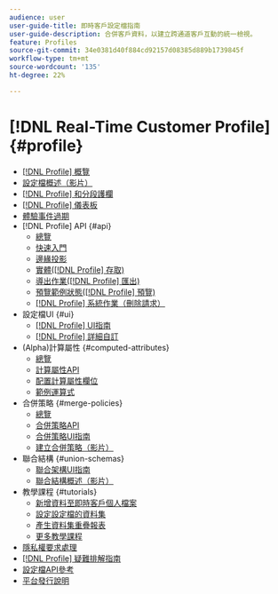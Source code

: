 ```yaml
---
audience: user
user-guide-title: 即時客戶設定檔指南
user-guide-description: 合併客戶資料，以建立跨通道客戶互動的統一檢視。
feature: Profiles
source-git-commit: 34e0381d40f884cd92157d08385d889b1739845f
workflow-type: tm+mt
source-wordcount: '135'
ht-degree: 22%

---
```



# [!DNL Real-Time Customer Profile] {#profile}

* [[!DNL Profile] 概覽](home.md)
* [設定檔概述（影片）](video/profile-overview.md)
* [[!DNL Profile] 和分段護欄](guardrails.md)
* [[!DNL Profile] 儀表板](ui/profile-dashboard.md)
* [體驗事件過期](event-expirations.md)
* [!DNL Profile] API {#api}
   * [總覽](api/overview.md)
   * [快速入門](api/getting-started.md)
   * [邊緣投影](api/edge-projections.md)
   * [實體([!DNL Profile] 存取)](api/entities.md)
   * [導出作業([!DNL Profile] 匯出)](api/export-jobs.md)
   * [預覽範例狀態([!DNL Profile] 預覽)](api/preview-sample-status.md)
   * [[!DNL Profile] 系統作業（刪除請求）](api/profile-system-jobs.md)
* 設定檔UI {#ui}
   * [[!DNL Profile] UI指南](ui/user-guide.md)
   * [[!DNL Profile] 詳細自訂](ui/profile-customization.md)
* (Alpha)計算屬性 {#computed-attributes}
   * [總覽](computed-attributes/overview.md)
   * [計算屬性API](computed-attributes/ca-api.md)
   * [配置計算屬性欄位](computed-attributes/configure-api.md)
   * [範例運算式](computed-attributes/expressions.md)
* 合併策略 {#merge-policies}
   * [總覽](merge-policies/overview.md)
   * [合併策略API](api/merge-policies.md)
   * [合併策略UI指南](merge-policies/ui-guide.md)
   * [建立合併策略（影片）](video/create-merge-policies.md)
* 聯合結構 {#union-schemas}
   * [聯合架構UI指南](ui/union-schema.md)
   * [聯合結構概述（影片）](video/union-schemas-overview.md)
* 教學課程 {#tutorials}
   * [新增資料至即時客戶個人檔案](tutorials/add-profile-data.md)
   * [設定設定檔的資料集](tutorials/dataset-configuration.md)
   * [產生資料集重疊報表](tutorials/dataset-overlap-report.md)
   * [更多教學課程](https://experienceleague.adobe.com/docs/platform-learn/tutorials/overview.html)
* [隱私權要求處理](privacy.md)
* [[!DNL Profile] 疑難排解指南](troubleshooting.md)
* [設定檔API參考](https://www.adobe.com/go/profile-apis-en)
* [平台發行說明](https://www.adobe.com/go/platform-release-notes-en)
